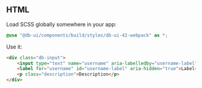 ## HTML

Load SCSS globally somewhere in your app:

```scss
@use "@db-ui/components/build/styles/db-ui-42-webpack" as *;

```

Use it:

```html
<div class="db-input">
	<input type="text" name="username" aria-labelledby="username-label" />
	<label for="username" id="username-label" aria-hidden="true">Label</label>
	<p class="description">Description</p>
</div>
```
